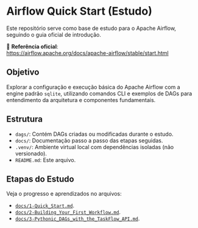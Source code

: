 # Airflow Quick Start (Estudo)

Este repositório serve como base de estudo para o Apache Airflow, seguindo o guia oficial de introdução.

📘 **Referência oficial**:  
https://airflow.apache.org/docs/apache-airflow/stable/start.html

## Objetivo

Explorar a configuração e execução básica do Apache Airflow com a engine padrão `sqlite`, utilizando comandos CLI e exemplos de DAGs para entendimento da arquitetura e componentes fundamentais.

## Estrutura

- `dags/`: Contém DAGs criadas ou modificadas durante o estudo.
- `docs/`: Documentação passo a passo das etapas seguidas.
- `.venv/`: Ambiente virtual local com dependências isoladas (não versionado).
- `README.md`: Este arquivo.

## Etapas do Estudo

Veja o progresso e aprendizados no arquivos:

- [`docs/1-Quick_Start.md`](docs/1-Quick_Start.md).
- [`docs/2-Building_Your_First_Workflow.md`](docs/2-Building_Your_First_Workflow.md).
- [`docs/3-Pythonic_DAGs_with_the_TaskFlow_API.md`](docs/3-Pythonic_DAGs_with_the_TaskFlow_API.md).

